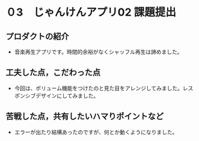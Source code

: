 # ０3　じゃんけんアプリ02 課題提出

## プロダクトの紹介

- 音楽再生アプリです。時間的余裕がなくシャッフル再生は諦めました。

## 工夫した点，こだわった点

- 今回は、ボリューム機能をつけたのと見た目をアレンジしてみました。レスポンシブデザインにしてみました。
 


## 苦戦した点，共有したいハマりポイントなど

- エラーが出たり結構あったのですが、何とか動くようになりました。